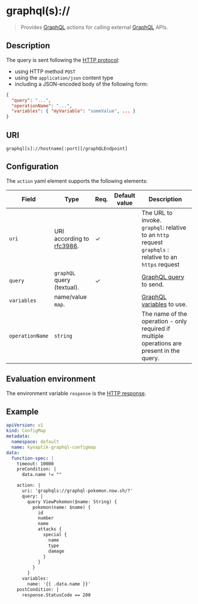 # graphql(s)://

> Provides [GraphQL][graphql] actions for calling external [GraphQL][graphql] APIs.

## Description

The query is sent following the [HTTP protocol](https://graphql.org/learn/serving-over-http/):

-   using HTTP method `POST`
-   using the `application/json` content type
-   including a JSON-encoded body of the following form:

```json
{
  "query": "...",
  "operationName": "...",
  "variables": { "myVariable": "someValue", ... }
}
```

## URI

`graphql[s]://hostname[:port][/graphQLEndpoint]`

## Configuration

The `action` yaml element supports the following elements: 

| Field | Type | Req. | Default value | Description |
|--------------------------|-------------------------------------------------------------------------------------------------------------------------------------------------------------------------------------|----------|---------------|----------------------------------------------------------------------------|
| `uri` | URI according to [rfc3986](https://www.ietf.org/rfc/rfc3986.txt). | ✓ |  | The URL to invoke.<br/>`graphql`: relative to an `http` request<br/>`graphqls` : relative to an `https` request |
| `query` | `graphQL` query (textual). | ✓ | | [GraphQL query](https://graphql.org/learn/queries/) to send. |
| `variables` | name/value `map`. |  |  | [GraphQL variables](https://graphql.org/learn/queries/#variables) to use. |
| `operationName` | `string` |  |  | The name of the operation - only required if multiple operations are present in the query. |

## Evaluation environment

The environment variable `response` is the [HTTP response](https://golang.org/pkg/net/http/#Response).

## Example

```yaml
apiVersion: v1
kind: ConfigMap
metadata:
  namespace: default
  name: kynaptik-graphql-configmap
data:
  function-spec: |
    timeout: 10000
    preCondition: |
      data.name != ""

    action: |
      uri: 'graphqls://graphql-pokemon.now.sh/?'                        
      query: |
        query ViewPokemon($name: String) {
          pokemon(name: $name) {
            id
            number
            name
            attacks {
              special {
                name
                type
                damage
              }
            }
          }
        }
      variables:        
        name: '{{ .data.name }}'        
    postCondition: |
      response.StatusCode == 200
```

[graphql]: https://graphql.org/
